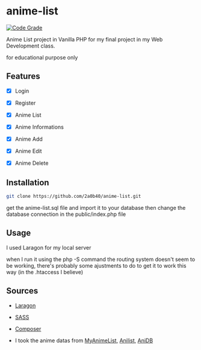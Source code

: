 # anime-list

[![Code Grade](https://api.codiga.io/project/34724/status/svg)](https://www.codiga.io)

Anime List project in Vanilla PHP for my final project in my Web Development class.

for educational purpose only

## Features

- [x] Login
- [x] Register

- [x] Anime List
- [x] Anime Informations

- [x] Anime Add
- [x] Anime Edit
- [x] Anime Delete

## Installation

```bash
git clone https://github.com/2a0b40/anime-list.git
```

get the anime-list.sql file and import it to your database
then change the database connection in the public/index.php file

## Usage

I used Laragon for my local server

when I run it using the php -S command the routing system doesn't seem to be working, there's probably some ajustments to do to get it to work this way (in the .htaccess I believe) 

## Sources

- [Laragon](https://laragon.org/)
- [SASS](https://sass-lang.com/)
- [Composer](https://getcomposer.org/)

- I took the anime datas from [MyAnimeList](https://myanimelist.net/), [Anilist](https://anilist.co/), [AniDB](https://anidb.net/)




